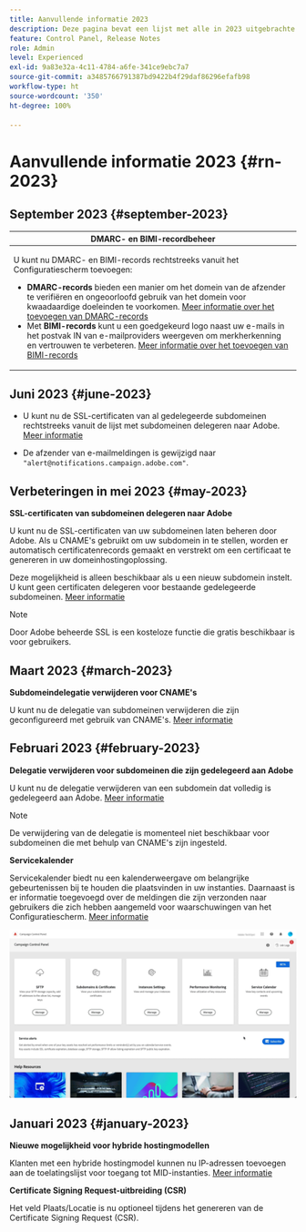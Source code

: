 ```yaml
---
title: Aanvullende informatie 2023
description: Deze pagina bevat een lijst met alle in 2023 uitgebrachte releases van het Configuratiescherm.
feature: Control Panel, Release Notes
role: Admin
level: Experienced
exl-id: 9a83e32a-4c11-4784-a6fe-341ce9ebc7a7
source-git-commit: a3485766791387bd9422b4f29daf86296efafb98
workflow-type: ht
source-wordcount: '350'
ht-degree: 100%

---
```


# Aanvullende informatie 2023 {#rn-2023}

## September 2023 {#september-2023}

<table>
<thead>
<tr>
<th><strong>DMARC- en BIMI-recordbeheer</strong><br/></th>
</tr>
</thead>
<tbody>
<tr>
<td>
<p><p>U kunt nu DMARC- en BIMI-records rechtstreeks vanuit het Configuratiescherm toevoegen:

<ul><li><strong>DMARC-records</strong> bieden een manier om het domein van de afzender te verifiëren en ongeoorloofd gebruik van het domein voor kwaadaardige doeleinden te voorkomen. <a href="../subdomains-certificates/using/dmarc.md">Meer informatie over het toevoegen van DMARC-records</a></li>
<li>Met <strong>BIMI-records</strong> kunt u een goedgekeurd logo naast uw e-mails in het postvak IN van e-mailproviders weergeven om merkherkenning en vertrouwen te verbeteren. <a href="../subdomains-certificates/using/bimi.md">Meer informatie over het toevoegen van BIMI-records</a></li></ul>
</td>
</tr>
</tbody>
</table>

## Juni 2023 {#june-2023}

* U kunt nu de SSL-certificaten van al gedelegeerde subdomeinen rechtstreeks vanuit de lijst met subdomeinen delegeren naar Adobe. [Meer informatie](../subdomains-certificates/using/delegate-ssl.md)

* De afzender van e-mailmeldingen is gewijzigd naar `"alert@notifications.campaign.adobe.com"`.

## Verbeteringen in mei 2023 {#may-2023}

**SSL-certificaten van subdomeinen delegeren naar Adobe**

U kunt nu de SSL-certificaten van uw subdomeinen laten beheren door Adobe. Als u CNAME&#39;s gebruikt om uw subdomein in te stellen, worden er automatisch certificatenrecords gemaakt en verstrekt om een certificaat te genereren in uw domeinhostingoplossing.

Deze mogelijkheid is alleen beschikbaar als u een nieuw subdomein instelt. U kunt geen certificaten delegeren voor bestaande gedelegeerde subdomeinen. [Meer informatie](../subdomains-certificates/using/setting-up-new-subdomain.md)

>[!NOTE]
>
>Door Adobe beheerde SSL is een kosteloze functie die gratis beschikbaar is voor gebruikers.

## Maart 2023 {#march-2023}

**Subdomeindelegatie verwijderen voor CNAME&#39;s**

U kunt nu de delegatie van subdomeinen verwijderen die zijn geconfigureerd met gebruik van CNAME&#39;s. [Meer informatie](../subdomains-certificates/using/remove-delegated-subdomains.md)

## Februari 2023 {#february-2023}

**Delegatie verwijderen voor subdomeinen die zijn gedelegeerd aan Adobe**

U kunt nu de delegatie verwijderen van een subdomein dat volledig is gedelegeerd aan Adobe. [Meer informatie](../subdomains-certificates/using/remove-delegated-subdomains.md)

>[!NOTE]
>
>De verwijdering van de delegatie is momenteel niet beschikbaar voor subdomeinen die met behulp van CNAME&#39;s zijn ingesteld.

**Servicekalender**

Servicekalender biedt nu een kalenderweergave om belangrijke gebeurtenissen bij te houden die plaatsvinden in uw instanties. Daarnaast is er informatie toegevoegd over de meldingen die zijn verzonden naar gebruikers die zich hebben aangemeld voor waarschuwingen van het Configuratiescherm. [Meer informatie](../service-events/service-events.md)

![](assets/do-not-localize/gif-calendar.gif)

## Januari 2023 {#january-2023}

**Nieuwe mogelijkheid voor hybride hostingmodellen**

Klanten met een hybride hostingmodel kunnen nu IP-adressen toevoegen aan de toelatingslijst voor toegang tot MID-instanties. [Meer informatie](../instances-settings/using/ip-allow-listing-instance-access.md)

**Certificate Signing Request-uitbreiding (CSR)**

Het veld Plaats/Locatie is nu optioneel tijdens het genereren van de Certificate Signing Request (CSR).
